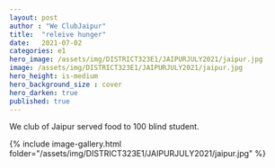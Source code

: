 ```yaml
---
layout: post
author : "We ClubJaipur"
title:  "releive hunger"
date:   2021-07-02
categories: e1
hero_image: /assets/img/DISTRICT323E1/JAIPURJULY2021/jaipur.jpg
image: /assets/img/DISTRICT323E1/JAIPURJULY2021/jaipur.jpg
hero_height: is-medium
hero_background_size : cover
hero_darken: true
published: true
---
```


We club of Jaipur served food to 100 blind student.

{% include image-gallery.html folder="/assets/img/DISTRICT323E1/JAIPURJULY2021/jaipur.jpg" %}